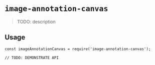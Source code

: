 # `image-annotation-canvas`

> TODO: description

## Usage

```
const imageAnnotationCanvas = require('image-annotation-canvas');

// TODO: DEMONSTRATE API
```
